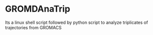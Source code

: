 # GROMDAnaTrip
Its a linux shell script followed by python script to analyze triplicates of trajectories from GROMACS

